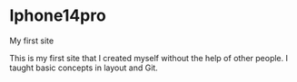 # Iphone14pro
My first site


This is my first site that I created myself without the help of other people.
I taught basic concepts in layout and Git.